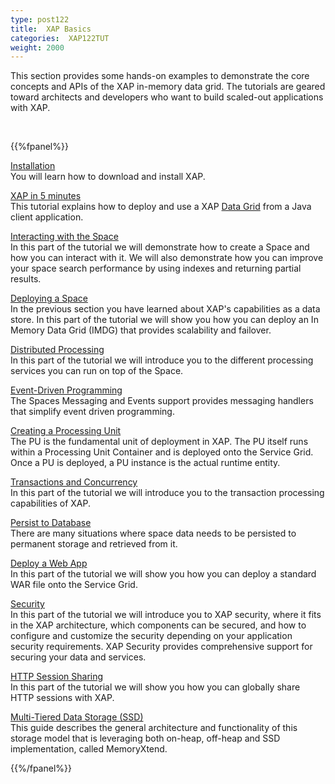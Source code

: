 ```yaml
---
type: post122
title:  XAP Basics
categories:  XAP122TUT
weight: 2000
---
```



This section provides some hands-on examples to demonstrate the core concepts and APIs of the XAP in-memory data grid. The tutorials are geared toward architects and developers who want to build scaled-out applications with XAP.


<br>



{{%fpanel%}}

[Installation](./installation.html)<br>
You will learn   how to download and install XAP.
 
  
  
[XAP in 5 minutes](./xap-java-in-5-minutes.html)<br>
This tutorial explains how to deploy and use a XAP [Data Grid](/product_overview/the-in-memory-data-grid.html) from a Java client application.

[Interacting with the Space](./java-tutorial-part1.html)<br>
In this part of the tutorial we will demonstrate how to create a Space and how you can interact with it. We will also demonstrate how you can improve your space search performance by using indexes and returning partial results.
 

[Deploying a Space](./java-tutorial-part2.html)<br>
In the previous section  you have learned about XAP's capabilities as a data store. In this part of the tutorial we will show you how you can deploy an In Memory Data Grid (IMDG) that provides scalability and failover.

[Distributed Processing](./java-tutorial-part3.html)<br>
In this part of the tutorial we will introduce you to the different processing services you can run on top of the Space.

[Event-Driven Programming](./java-tutorial-part4.html)<br>
The Spaces Messaging and Events support provides messaging handlers that simplify event driven programming.

[Creating a Processing Unit](./java-tutorial-part5.html)<br>
The PU is the fundamental unit of deployment in XAP. The PU itself runs within a Processing Unit Container and is deployed onto the Service Grid. Once a PU is deployed, a PU instance is the actual runtime entity.

[Transactions and Concurrency](./java-tutorial-part6.html)<br>
In this part of the tutorial we will introduce you to the transaction processing capabilities of XAP.

[Persist to Database](./java-tutorial-part7.html)<br>
There are many situations where space data needs to be persisted to permanent storage and retrieved from it.

[Deploy a Web App](./java-tutorial-part8.html)<br>
In this part of the tutorial we will show you how you can deploy a standard WAR file onto the Service Grid.

 
[Security](./java-tutorial-part10.html)<br>
In this part of the tutorial we will introduce you to XAP security, where it fits in the XAP architecture, which components can be secured, and how to configure and customize the security depending on your application security requirements. XAP Security provides comprehensive support for securing your data and services.


[HTTP Session Sharing](./http-session-sharing.html)<br>
In this part of the tutorial we will show you how you can globally share HTTP sessions with XAP.

[Multi-Tiered Data Storage (SSD)](./blobstore.html)<br>
This guide describes the general architecture and functionality of this storage model that is leveraging both on-heap, off-heap and SSD implementation, called MemoryXtend.

 
{{%/fpanel%}}

